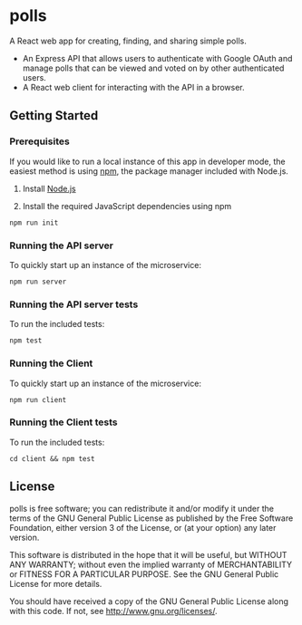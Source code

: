 # polls

A React web app for creating, finding, and sharing simple polls.

- An Express API that allows users to authenticate with Google OAuth and manage polls that can be viewed and voted on by other authenticated users.
- A React web client for interacting with the API in a browser.

## Getting Started

### Prerequisites

If you would like to run a local instance of this app in developer mode, the easiest method is using [npm](https://docs.npmjs.com/getting-started/installing-node), the package manager included with Node.js.

1.  Install [Node.js](https://nodejs.org)

2.  Install the required JavaScript dependencies using npm

`npm run init`

### Running the API server

To quickly start up an instance of the microservice:

`npm run server`

### Running the API server tests

To run the included tests:

`npm test`

### Running the Client

To quickly start up an instance of the microservice:

`npm run client`

### Running the Client tests

To run the included tests:

`cd client && npm test`

## License

polls is free software; you can redistribute it and/or modify it under the terms of the GNU General Public License as published by the Free Software Foundation, either version 3 of the License, or (at your option) any later version.

This software is distributed in the hope that it will be useful, but WITHOUT ANY WARRANTY; without even the implied warranty of MERCHANTABILITY or FITNESS FOR A PARTICULAR PURPOSE. See the GNU General Public License for more details.

You should have received a copy of the GNU General Public License along with this code. If not, see http://www.gnu.org/licenses/.
